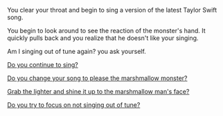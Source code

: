 You clear your throat and begin to sing a version of the latest Taylor Swift song.

You begin to look around to see the reaction of the monster's hand. It quickly pulls
back and you realize that he doesn't like your singing.

Am I singing out of tune again? you ask yourself.

[Do you continue to sing?](continue/continue-to-sing.md)

[Do you change your song to please the marshmallow monster?](something-else/sing-something-else.md)

[Grab the lighter and shine it up to the marshmallow man's face?](lightup/lightup-marshmallow.md)

[Do you try to focus on not singing out of tune?](out-of-tune/out-of-tune.md)